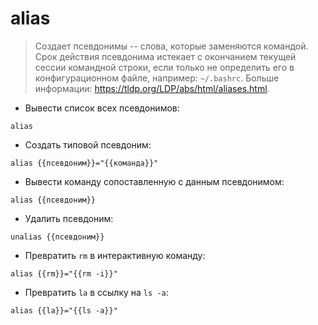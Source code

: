 # alias

> Создает псевдонимы -- слова, которые заменяются командой.
> Срок действия псевдонима истекает с окончанием текущей сессии командной строки, если только не определить его в конфигурационном файле, например: `~/.bashrc`.
> Больше информации: <https://tldp.org/LDP/abs/html/aliases.html>.

- Вывести список всех псевдонимов:

`alias`

- Создать типовой псевдоним:

`alias {{псевдоним}}="{{команда}}"`

- Вывести команду сопоставленную с данным псевдонимом:

`alias {{псевдоним}}`

- Удалить псевдоним:

`unalias {{псевдоним}}`

- Превратить `rm` в интерактивную команду:

`alias {{rm}}="{{rm -i}}"`

- Превратить `la` в ссылку на `ls -a`:

`alias {{la}}="{{ls -a}}"`
